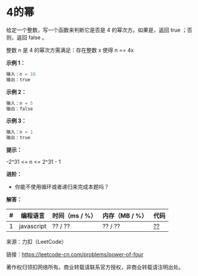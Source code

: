 # 4的幂

给定一个整数，写一个函数来判断它是否是 4 的幂次方。如果是，返回 true ；否则，返回 false 。

整数 n 是 4 的幂次方需满足：存在整数 x 使得 n == 4x

**示例 1：**

``` javascript
输入：n = 16
输出：true
```

**示例 2：**

``` javascript
输入：n = 5
输出：false
```

**示例 3：**

``` javascript
输入：n = 1
输出：true
```

**提示：**

-2^31 <= n <= 2^31 - 1

**进阶：**

- 你能不使用循环或者递归来完成本题吗？

**解答：**

**#**|**编程语言**|**时间（ms / %）**|**内存（MB / %）**|**代码**
--|--|--|--|--
1|javascript|?? / ??|?? / ??|[??](./javascript/ac_v1.js)

来源：力扣（LeetCode）

链接：https://leetcode-cn.com/problems/power-of-four

著作权归领扣网络所有。商业转载请联系官方授权，非商业转载请注明出处。
